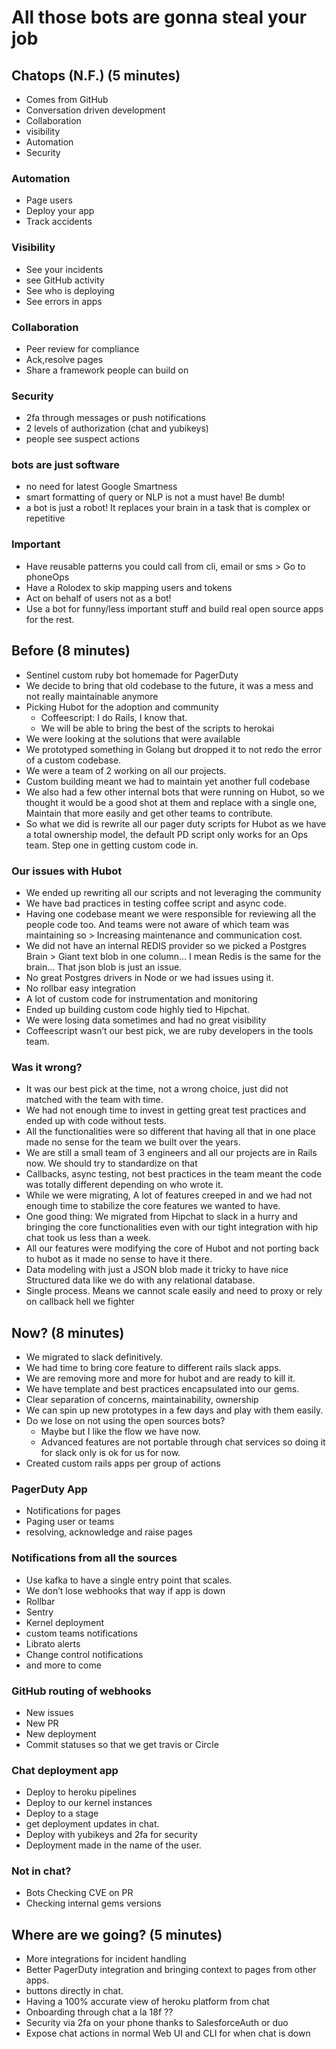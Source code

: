 # All those bots are gonna steal your job

## Chatops (N.F.) (5 minutes)

- Comes from GitHub
- Conversation driven development
- Collaboration
- visibility
- Automation
- Security

### Automation
- Page users
- Deploy your app
- Track accidents

### Visibility
- See your incidents
- see GitHub activity
- See who is deploying
- See errors in apps

### Collaboration

- Peer review for compliance
- Ack,resolve pages
- Share a framework people can build on

### Security

- 2fa through messages or push notifications
- 2 levels of authorization (chat and yubikeys)
- people see suspect actions

### bots are just software

- no need for latest Google Smartness
- smart formatting of query or NLP is not a must have! Be dumb!
- a bot is just a robot! It replaces your brain in a task that is complex or repetitive

### Important

- Have reusable patterns you could call from cli, email or sms > Go to phoneOps
- Have a Rolodex to skip mapping users and tokens
- Act on behalf of users not as a bot!
- Use a bot for funny/less important stuff and build real open source apps for the rest.

## Before (8 minutes)

- Sentinel custom ruby bot homemade for PagerDuty
- We decide to bring that old codebase to the future, it was a mess and not really maintainable anymore
- Picking Hubot for the adoption and community
    - Coffeescript: I do Rails, I know that.
    - We will be able to bring the best of the scripts to herokai
- We were looking at the solutions that were available
- We prototyped something in Golang but dropped it to not redo the error of a custom codebase.
- We were a team of 2 working on all our projects.
- Custom building meant we had to maintain yet another full codebase
- We also had a few other internal bots that were running on Hubot, so we thought it would be a good shot at them and replace with a single one, Maintain that more easily and get other teams to contribute.
- So what we did is rewrite all our pager duty scripts for Hubot as we have a total ownership model, the default PD script only works for an Ops team. Step one in getting custom code in.

### Our issues with Hubot

- We ended up rewriting all our scripts and not leveraging the community
- We have bad practices in testing coffee script and async code.
- Having one codebase meant we were responsible for reviewing all the people code too. And teams were not aware of which team was maintaining so > Increasing maintenance and communication cost.
- We did not have an internal REDIS provider so we picked a Postgres Brain > Giant text blob in one column… I mean Redis is the same for the brain… That json blob is just an issue.
- No great Postgres drivers in Node or we had issues using it.
- No rollbar easy integration
- A lot of custom code for instrumentation and monitoring
- Ended up building custom code highly tied to Hipchat.
- We were losing data sometimes and had no great visibility
- Coffeescript wasn’t our best pick, we are ruby developers in the tools team.

### Was it wrong?

- It was our best pick at the time, not a wrong choice, just did not matched with the team with time.
- We had not enough time to invest in getting great test practices and ended up with code without tests.
- All the functionalities were so different that having all that in one place made no sense for the team we built over the years.
- We are still a small team of 3 engineers and all our projects are in Rails now. We should try to standardize on that
- Callbacks, async testing, not best practices in the team meant the code was totally different depending on who wrote it.
- While we were migrating, A lot of features creeped in and we had not enough time to stabilize the core features we wanted to have.
- One good thing: We migrated from Hipchat to slack in a hurry and bringing the core functionalities even with our tight integration with hip chat took us less than a week.
- All our features were modifying the core of Hubot and not porting back to hubot as it made no sense to have it there.
- Data modeling with just a JSON blob made it tricky to have nice Structured data like we do with any relational database.
- Single process. Means we cannot scale easily and need to proxy or rely on callback hell we fighter

## Now? (8 minutes)

- We migrated to slack definitively.
- We had time to bring core feature to different rails slack apps.
- We are removing more and more for hubot and are ready to kill it.
- We have template and best practices encapsulated into our gems.
- Clear separation of concerns, maintainability, ownership
- We can spin up new prototypes in a few days and play with them easily.
- Do we lose on not using the open sources bots?
    - Maybe but I like the flow we have now.
    - Advanced features are not portable through chat services so doing it for slack only is ok for us for now.
- Created custom rails apps per group of actions

### PagerDuty App

- Notifications for pages
- Paging user or teams
- resolving, acknowledge and raise pages

### Notifications from all the sources

- Use kafka to have a single entry point that scales.
- We don’t lose webhooks that way if app is down
- Rollbar
- Sentry
- Kernel deployment
- custom teams notifications
- Librato alerts
- Change control notifications
- and more to come

### GitHub routing of webhooks

- New issues
- New PR
- New deployment
- Commit statuses so that we get travis or Circle

### Chat deployment app

- Deploy to heroku pipelines
- Deploy to our kernel instances
- Deploy to a stage
- get deployment updates in chat.
- Deploy with yubikeys and 2fa for security
- Deployment made in the name of the user.

### Not in chat?

- Bots Checking CVE on PR
- Checking internal gems versions

## Where are we going? (5 minutes)
- More integrations for incident handling
- Better PagerDuty integration and bringing context to pages from other apps.
- buttons directly in chat.
- Having a 100% accurate view of heroku platform from chat
- Onboarding through chat a la 18f ??
- Security via 2fa on your phone thanks to SalesforceAuth or duo
- Expose chat actions in normal Web UI and CLI for when chat is down
